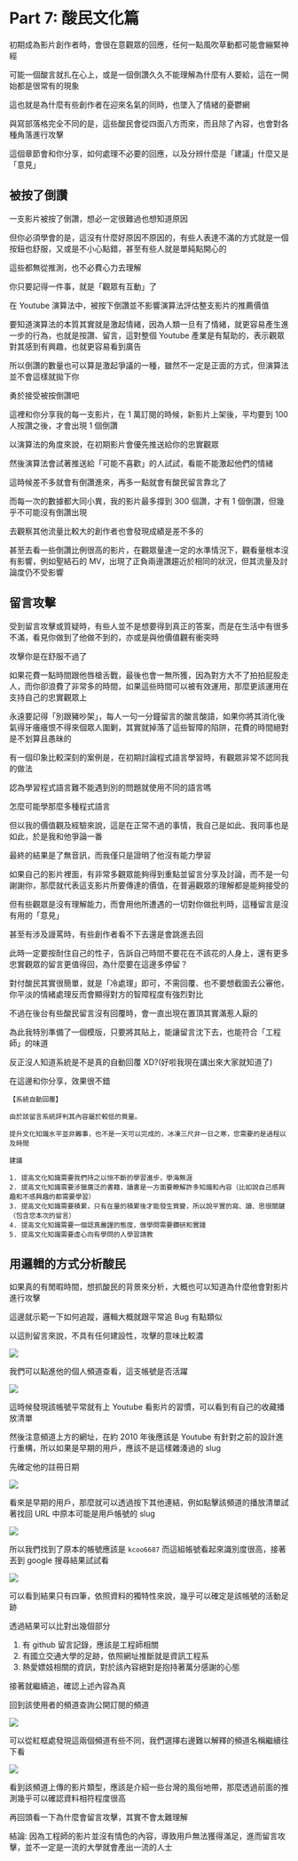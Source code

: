 # Part 7: 酸民文化篇

初期成為影片創作者時，會很在意觀眾的回應，任何一點風吹草動都可能會繃緊神經

可能一個酸言就扎在心上，或是一個倒讚久久不能理解為什麼有人要給，這在一開始都是很常有的現象

這也就是為什麼有些創作者在迎來名氣的同時，也墜入了情緒的憂鬱網

與寫部落格完全不同的是，這些酸民會從四面八方而來，而且除了內容，也會對各種角落進行攻擊

這個章節會和你分享，如何處理不必要的回應，以及分辨什麼是「建議」什麼又是「意見」

## 被按了倒讚

一支影片被按了倒讚，想必一定很難過也想知道原因

但你必須學會的是，這沒有什麼好原因不原因的，有些人表達不滿的方式就是一個按鈕也舒服，又或是不小心點錯，甚至有些人就是單純點開心的

這些都無從推測，也不必費心力去理解

你只要記得一件事，就是「觀眾有互動」了

在 Youtube 演算法中，被按下倒讚並不影響演算法評估整支影片的推薦價值

要知道演算法的本質其實就是激起情緒，因為人類一旦有了情緒，就更容易產生進一步的行為，也就是按讚、留言，這對整個 Youtube 產業是有幫助的，表示觀眾對其感到有興趣，也就更容易看到廣告

所以倒讚的數量也可以算是激起爭議的一種，雖然不一定是正面的方式，但演算法並不會這樣就拋下你

勇於接受被按倒讚吧

這裡和你分享我的每一支影片，在 1 萬訂閱的時候，新影片上架後，平均要到 100 人按讚之後，才會出現 1 個倒讚

以演算法的角度來說，在初期影片會優先推送給你的忠實觀眾

然後演算法會試著推送給「可能不喜歡」的人試試，看能不能激起他們的情緒

這時候差不多就會有倒讚進來，再多一點就會有酸民留言靠北了

而每一次的數據都大同小異，我的影片最多撐到 300 個讚，才有 1 個倒讚，但幾乎不可能沒有倒讚出現

去觀察其他流量比較大的創作者也會發現成績是差不多的

甚至去看一些倒讚比例很高的影片，在觀眾量達一定的水準情況下，觀看量根本沒有影響，例如聖結石的 MV，出現了正負兩邊讚趨近於相同的狀況，但其流量及討論度仍不受影響

## 留言攻擊

受到留言攻擊或質疑時，有些人並不是想要得到真正的答案，而是在生活中有很多不滿，看見你做到了他做不到的，亦或是與他價值觀有衝突時

攻擊你是在舒服不過了

如果花費一點時間跟他唇槍舌戰，最後也會一無所獲，因為對方大不了拍拍屁股走人，而你卻浪費了非常多的時間，如果這些時間可以被有效運用，那麼更該運用在支持自己的忠實觀眾上

永遠要記得「別跟豬吵架」，每人一句一分鐘留言的酸言酸語，如果你將其消化後氣得牙癢癢恨不得來個眾人圍剿，其實就掉落了這些智障的陷阱，花費的時間絕對是不划算且愚昧的

有一個印象比較深刻的案例是，在初期討論程式語言學習時，有觀眾非常不認同我的做法

認為學習程式語言難不能遇到別的問題就使用不同的語言嗎

怎麼可能學那麼多種程式語言

但以我的價值觀及經驗來說，這是在正常不過的事情，我自己是如此、我同事也是如此，於是我和他爭論一番

最終的結果是了無音訊，而我僅只是證明了他沒有能力學習

如果自己的影片裡面，有非常多觀眾能夠得到重點並留言分享及討論，而不是一句謝謝你，那麼就代表這支影片所要傳達的價值，在普遍觀眾的理解都是能夠接受的

但有些觀眾是沒有理解能力，而會用他所遭遇的一切對你做批判時，這種留言是沒有用的「意見」

甚至有涉及謾罵時，有些創作者看不下去還是會跳進去回

此時一定要按耐住自己的性子，告訴自己時間不要花在不該花的人身上，還有更多忠實觀眾的留言更值得回，為什麼要在這邊多停留？

對付酸民其實很簡單，就是「冷處理」即可，不需回覆、也不要想截圖去公審他，你平淡的情緒處理反而會顯得對方的智障程度有強烈對比

不過在後台有些酸民留言沒有回覆時，會一直出現在置頂其實滿惹人厭的

為此我特別準備了一個模版，只要將其貼上，能讓留言沈下去，也能符合「工程師」的味道

反正沒人知道系統是不是真的自動回覆 XD?(好啦我現在講出來大家就知道了)

在這邊和你分享，效果很不錯

```
【系統自動回覆】

由於該留言系統評判其內容屬於較低的質量。

提升文化知識水平並非難事，也不是一天可以完成的，冰凍三尺非一日之寒，您需要的是過程以及時間

建議

1. 提高文化知識需要我們持之以恒不斷的學習進步，學海無涯
2. 提高文化知識需要涉獵廣泛的書籍，讀書是一方面要瞭解許多知識和內容（比如說自己感興趣和不感興趣的都需要學習）
3. 提高文化知識需要積累，只有在量的積累後才能發生質變，所以說平實的寫、讀、思很關鍵（包含您本次的留言）
4. 提高文化知識需要一個認真嚴謹的態度，做學問需要鑽研和實踐
5. 提高文化知識需要虛心向有學問的人學習請教
```

## 用邏輯的方式分析酸民

如果真的有閒暇時間，想抓酸民的背景來分析，大概也可以知道為什麼他會對影片進行攻擊

這邊就示範一下如何追蹤，邏輯大概就跟平常追 Bug 有點類似

以這則留言來說，不具有任何建設性，攻擊的意味比較濃

![](https://img.niclin.tw/2020-10-22-18.png)

我們可以點進他的個人頻道查看，這支帳號是否活躍

![](https://img.niclin.tw/2020-10-22-21.jpg)

這時候發現該帳號平常就有上 Youtube 看影片的習慣，可以看到有自己的收藏播放清單

然後注意頻道上方的網址，在約 2010 年後應該是 Youtube 有針對之前的設計進行重構，所以如果是早期的用戶，應該不是這樣雜湊過的 slug

先確定他的註冊日期

![](https://img.niclin.tw/2020-10-22-22.png)

看來是早期的用戶，那麼就可以透過按下其他連結，例如點擊該頻道的播放清單試著找回 URL 中原本可能是用戶帳號的 slug

![](https://img.niclin.tw/2020-10-22-20.jpg)

所以我們找到了原本的帳號應該是 `kcoo6687` 而這組帳號看起來識別度很高，接著丟到 google 搜尋結果試試看

![](https://img.niclin.tw/2020-10-22-19.jpg)

可以看到結果只有四筆，依照資料的獨特性來說，幾乎可以確定是該帳號的活動足跡

透過結果可以比對出幾個部分

1. 有 github 留言記錄，應該是工程師相關
2. 有國立交通大學的足跡，依照網址推斷就是資訊工程系
3. 熱愛嫖妓相關的資訊，對於該內容絕對是抱持著萬分感謝的心態

接著就繼續追，確認上述內容為真

回到該使用者的頻道查詢公開訂閱的頻道

![](https://img.niclin.tw/2020-10-22-23.jpg)

可以從紅框處發現這兩個頻道有些不同，我們選擇右邊難以解釋的頻道名稱繼續往下看

![](https://img.niclin.tw/2020-10-22-24.jpg)

看到該頻道上傳的影片類型，應該是介紹一些台灣的風俗地帶，那麼透過前面的推測幾乎可以確認資料相符程度很高

再回頭看一下為什麼會留言攻擊，其實不會太難理解

結論: 因為工程師的影片並沒有情色的內容，導致用戶無法獲得滿足，進而留言攻擊，並不一定是一流的大學就會產出一流的人士
